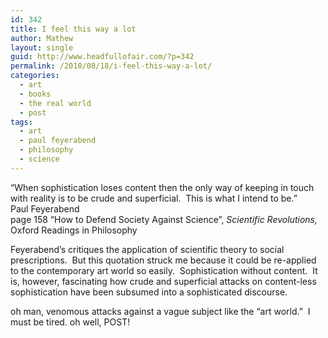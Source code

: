 ```yaml
---
id: 342
title: I feel this way a lot
author: Mathew
layout: single
guid: http://www.headfullofair.com/?p=342
permalink: /2010/08/18/i-feel-this-way-a-lot/
categories:
  - art
  - books
  - the real world
  - post
tags:
  - art
  - paul feyerabend
  - philosophy
  - science
---
```

&#8220;When sophistication loses content then the only way of keeping in touch with reality is to be crude and superficial.  This is what I intend to be.&#8221;  
Paul Feyerabend  
page 158 &#8220;How to Defend Society Against Science&#8221;, *Scientific Revolutions,* Oxford Readings in Philosophy

Feyerabend&#8217;s critiques the application of scientific theory to social prescriptions.  But this quotation struck me because it could be re-applied to the contemporary art world so easily.  Sophistication without content.  It is, however, fascinating how crude and superficial attacks on content-less sophistication have been subsumed into a sophisticated discourse.

oh man, venomous attacks against a vague subject like the &#8220;art world.&#8221;  I must be tired. oh well, POST!